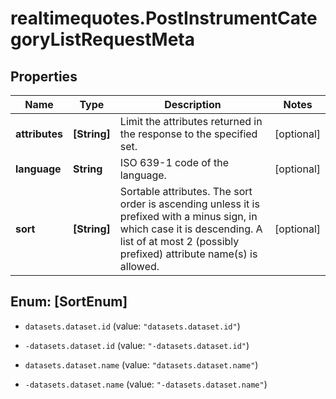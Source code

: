 # realtimequotes.PostInstrumentCategoryListRequestMeta

## Properties

Name | Type | Description | Notes
------------ | ------------- | ------------- | -------------
**attributes** | **[String]** | Limit the attributes returned in the response to the specified set. | [optional] 
**language** | **String** | ISO 639-1 code of the language. | [optional] 
**sort** | **[String]** | Sortable attributes. The sort order is ascending unless it is prefixed with a minus sign, in which case it is descending. A list of at most 2 (possibly prefixed) attribute name(s) is allowed. | [optional] 



## Enum: [SortEnum]


* `datasets.dataset.id` (value: `"datasets.dataset.id"`)

* `-datasets.dataset.id` (value: `"-datasets.dataset.id"`)

* `datasets.dataset.name` (value: `"datasets.dataset.name"`)

* `-datasets.dataset.name` (value: `"-datasets.dataset.name"`)




